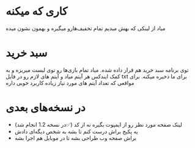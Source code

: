 <h1>کاری که میکنه</h1>
<p>
میاد از لینکی که بهش میدیم تمام تخفیف‌هارو میگیره و بهمون نشون میده
</p>

<h1>سبد خرید</h1>
<p>
  توی برنامه سبد خرید هم قرار داده شده. میاد تمام بازی‌ها رو توی لیست میریزه و به کمک ایندکس هر آیتم میاد و آیتم های لازم رو در فایل txt برای ما ذخیره میکنه. برای مواقعی که تعداد آیتم های مورد نیاز زیاده کاربرد خوبی داره
</p>


<h1>در نسخه‌های بعدی</h1>
<ul>
  <li>لینک صفحه مورد نظر رو از ایمپوت بگیره نه از کد (✅در نسخه 1.2 انجام شد)</li>
  <li>یه پکیج براش درست کنم تا بشه به شخص دیگه‌ای دادش</li>
  <li>براش صفحه وب طراحی بشه تا در موبایل هم اجرا بشه</li>
</ul>

